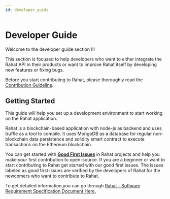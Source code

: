 ```yaml
---
id: developer_guide
---
```


# Developer Guide

Welcome to the developer guide section !!!

This section is focused to help developers who want to either integrate the Rahat API in their products or want to improve Rahat itself by developing new features or fixing bugs.

Before you start contributing to Rahat, please thoroughly read the [Contribution Guideline](../version-1.2/Contributing_guidelines.md). 

## Getting Started

This guide will help you set up a development environment to start working on the Rahat application. 

Rahat is a blockchain-based application with node-js as backend and uses truffle as a tool to compile. It uses MongoDB as a database for regular non-blockchain data persistence and solidity smart contract to execute transactions on the Ethereum blockchain.

You can get started with [**Good First Issues**](https://github.com/rahataid/rahat-platform/issues) in Rahat projects and help you make your first contribution to open-source. If you are a beginner or want to start contributing to Rahat get started with our good first issues. The issues labeled as good first issues are verified by the developers of Rahat for the newcomers who want to contribute to Rahat. 

To get detailed information,you can go through [Rahat - Software Requirement Specification Document Here.](https://bit.ly/38mrB80) 
